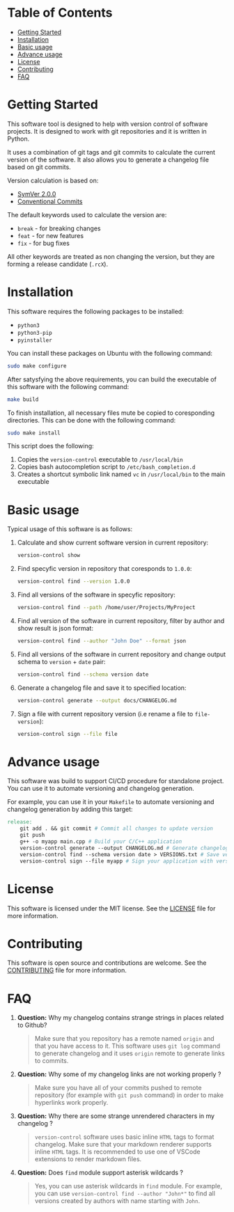 # Table of Contents

* [Getting Started](#getting-started)
* [Installation](#installation)
* [Basic usage](#basic-usage)
* [Advance usage](#advance-usage)
* [License](#license)
* [Contributing](#contributing)
* [FAQ](#faq)

# Getting Started

This software tool is designed to help with version control of software projects. It is designed to work with git repositories and it is written in Python.

It uses a combination of git tags and git commits to calculate the current version of the software. It also allows you to generate a changelog file based on git commits.

Version calculation is based on:

* [SymVer 2.0.0](https://semver.org/)
* [Conventional Commits](https://www.conventionalcommits.org/en/v1.0.0/)

The default keywords used to calculate the version are:

* `break` - for breaking changes
* `feat` - for new features
* `fix` - for bug fixes

All other keywords are treated as non changing the version, but they are forming a release candidate (`.rcX`).

# Installation

This software requires the following packages to be installed:

* `python3`
* `python3-pip`
* `pyinstaller`

You can install these packages on Ubuntu with the following command:

```bash
sudo make configure
```

After satysfying the above requirements, you can build the executable of this software with the following command:

```bash
make build
```

To finish installation, all necessary files mute be copied to coresponding directories. This can be done with the following command:

```bash
sudo make install
```

This script does the following:

1. Copies the `version-control` executable to `/usr/local/bin`
2. Copies bash autocompletion script to `/etc/bash_completion.d`
3. Creates a shortcut symbolic link named `vc` in `/usr/local/bin` to the main executable

# Basic usage

Typical usage of this software is as follows:

1. Calculate and show current software version in current repository:

    ```bash
    version-control show
    ```

1. Find specyfic version in repository that coresponds to `1.0.0`:

    ```bash
    version-control find --version 1.0.0
    ```

2. Find all versions of the software in specyfic repository:

    ```bash
    version-control find --path /home/user/Projects/MyProject
    ```

3. Find all version of the software in current repository, filter by author and show result is json format:

    ```bash
    version-control find --author "John Doe" --format json
    ```

4. Find all versions of the software in current repository and change output schema to `version` + `date` pair:

    ```bash
    version-control find --schema version date
    ```

5. Generate a changelog file and save it to specified location:

    ```bash
    version-control generate --output docs/CHANGELOG.md
    ```

6. Sign a file with current repository version (i.e rename a file to `file-version`):

    ```bash
    version-control sign --file file
    ```

# Advance usage

This software was build to support CI/CD procedure for standalone project. You can use it to automate versioning and changelog generation.

For example, you can use it in your `Makefile` to automate versioning and changelog generation by adding this target:

```makefile
release:
    git add . && git commit # Commit all changes to update version
    git push
    g++ -o myapp main.cpp # Build your C/C++ application
    version-control generate --output CHANGELOG.md # Generate changelog
    version-control find --schema version date > VERSIONS.txt # Save version history
    version-control sign --file myapp # Sign your application with version number ie. myapp-0.4.20
```

# License

This software is licensed under the MIT license. See the [LICENSE](LICENSE) file for more information.

# Contributing

This software is open source and contributions are welcome. See the [CONTRIBUTING](CONTRIBUTING.md) file for more information.

# FAQ

1. **Question:** Why my changelog contains strange strings in places related to Github?

    > Make sure that you repository has a remote named `origin` and that you have access to it. This software uses `git log` command to generate changelog and it uses `origin` remote to generate links to commits.

2. **Question:** Why some of my changelog links are not working properly ?

    > Make sure you have all of your commits pushed to remote repository (for example with `git push` command) in order to make hyperlinks work properly.

3. **Question:** Why there are some strange unrendered characters in my changelog ?

    > `version-control` software uses basic inline `HTML` tags to format changelog. Make sure that your markdown renderer supports inline `HTML` tags. It is recommended to use one of VSCode extensions to render markdown files.

4. **Question:** Does `find` module support asterisk wildcards ?

    > Yes, you can use asterisk wildcards in `find` module. For example, you can use `version-control find --author "John*"` to find all versions created by authors with name starting with `John`.